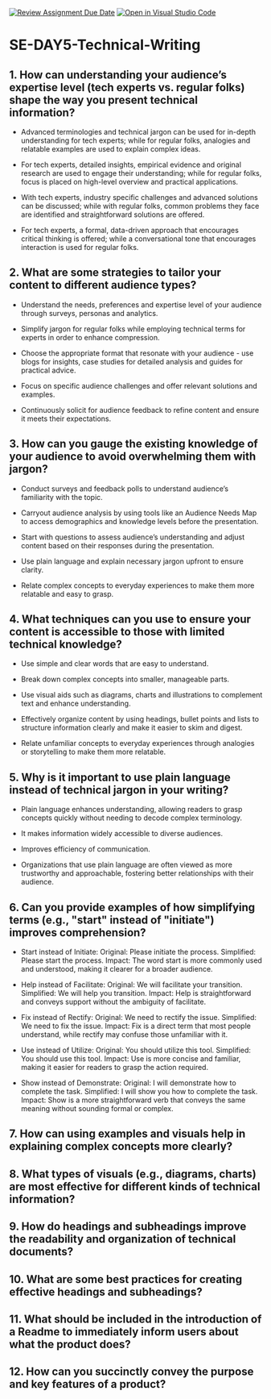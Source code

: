 [![Review Assignment Due Date](https://classroom.github.com/assets/deadline-readme-button-22041afd0340ce965d47ae6ef1cefeee28c7c493a6346c4f15d667ab976d596c.svg)](https://classroom.github.com/a/zsAR-pyY)
[![Open in Visual Studio Code](https://classroom.github.com/assets/open-in-vscode-2e0aaae1b6195c2367325f4f02e2d04e9abb55f0b24a779b69b11b9e10269abc.svg)](https://classroom.github.com/online_ide?assignment_repo_id=16381435&assignment_repo_type=AssignmentRepo)
# SE-DAY5-Technical-Writing
## 1. How can understanding your audience’s expertise level (tech experts vs. regular folks) shape the way you present technical information?

- Advanced terminologies and technical jargon can be used for in-depth understanding for tech experts; while for regular folks, analogies and relatable examples are used to explain complex ideas.

- For tech experts, detailed insights, empirical evidence and original research are used to engage their understanding; while for regular folks, focus is placed on high-level overview and practical applications.

- With tech experts, industry specific challenges and advanced solutions can be discussed; while with regular folks, common problems they face are identified and straightforward solutions are offered.

- For tech experts, a formal, data-driven approach  that encourages critical thinking is offered; while a conversational tone that encourages interaction is used for regular folks.

## 2. What are some strategies to tailor your content to different audience types?

- Understand the needs, preferences and expertise level of your audience through surveys, personas and analytics.

- Simplify jargon for regular folks while employing technical terms for experts in order to enhance compression.

- Choose the appropriate format that resonate with your audience - use blogs for insights, case studies for detailed analysis and guides for practical advice.

- Focus on specific audience challenges and offer relevant solutions and examples.

- Continuously solicit for audience feedback to refine content and ensure it meets their expectations.

## 3. How can you gauge the existing knowledge of your audience to avoid overwhelming them with jargon?

- Conduct surveys and feedback polls to understand audience’s familiarity with the topic.

- Carryout audience analysis by using tools like an Audience Needs Map to access demographics and knowledge levels before the presentation.

- Start with questions to assess audience’s understanding and adjust content based on their responses during the presentation.

- Use plain language and explain necessary jargon upfront to ensure clarity.

- Relate complex concepts to everyday experiences to make them more relatable and easy to grasp.

## 4. What techniques can you use to ensure your content is accessible to those with limited technical knowledge?

- Use simple and clear words that are easy to understand.

- Break down complex concepts into smaller, manageable parts.

- Use visual aids such as diagrams, charts and illustrations to complement text and enhance understanding.

- Effectively organize content by using headings, bullet points and lists to structure information clearly and make it easier to skim and digest.

- Relate unfamiliar concepts to everyday experiences through analogies or storytelling to make them more relatable.

## 5. Why is it important to use plain language instead of technical jargon in your writing?

- Plain language enhances understanding, allowing readers to grasp concepts quickly without needing to decode complex terminology.

- It makes information widely accessible to diverse audiences.

- Improves efficiency of communication.

- Organizations that use plain language are often viewed as more trustworthy and approachable, fostering better relationships with their audience.

## 6. Can you provide examples of how simplifying terms (e.g., "start" instead of "initiate") improves comprehension?

- Start instead of Initiate:
Original: Please initiate the process.
Simplified: Please start the process.
Impact: The word start is more commonly used and understood, making it clearer for a broader audience.

- Help instead of Facilitate:
Original: We will facilitate your transition.
Simplified: We will help you transition.
Impact: Help is straightforward and conveys support without the ambiguity of facilitate.

- Fix instead of Rectify:
Original: We need to rectify the issue.
Simplified: We need to fix the issue.
Impact: Fix is a direct term that most people understand, while rectify may confuse those unfamiliar with it.

- Use instead of Utilize:
Original: You should utilize this tool.
Simplified: You should use this tool.
Impact: Use is more concise and familiar, making it easier for readers to grasp the action required.

- Show instead of Demonstrate:
Original: I will demonstrate how to complete the task.
Simplified: I will show you how to complete the task.
Impact: Show is a more straightforward verb that conveys the same meaning without sounding formal or complex.

## 7. How can using examples and visuals help in explaining complex concepts more clearly?
## 8. What types of visuals (e.g., diagrams, charts) are most effective for different kinds of technical information?
## 9. How do headings and subheadings improve the readability and organization of technical documents?
## 10. What are some best practices for creating effective headings and subheadings?
## 11. What should be included in the introduction of a Readme to immediately inform users about what the product does?
## 12. How can you succinctly convey the purpose and key features of a product?
